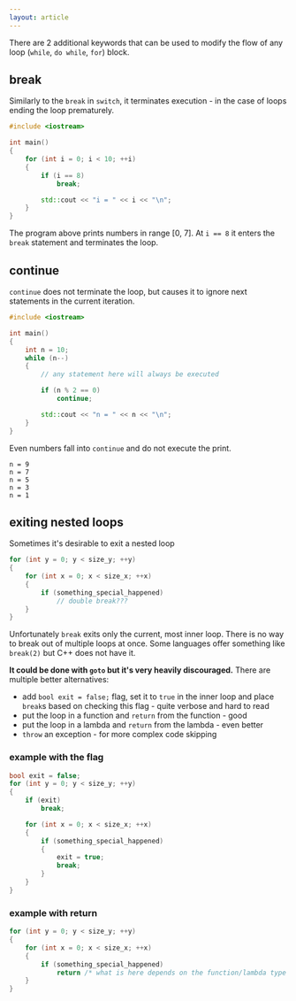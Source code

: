 ```yaml
---
layout: article
---
```


There are 2 additional keywords that can be used to modify the flow of any loop (`while`, `do while`, `for`) block.

## break

Similarly to the `break` in `switch`, it terminates execution - in the case of loops ending the loop prematurely.

```c++
#include <iostream>

int main()
{
    for (int i = 0; i < 10; ++i)
    { 
        if (i == 8)
            break;

        std::cout << "i = " << i << "\n";
    }
}
```

The program above prints numbers in range \[0, 7\]. At `i == 8` it enters the `break` statement and terminates the loop.

## continue

`continue` does not terminate the loop, but causes it to ignore next statements in the current iteration.

```c++
#include <iostream>

int main()
{
    int n = 10;
    while (n--)
    {
        // any statement here will always be executed

        if (n % 2 == 0)
            continue;

        std::cout << "n = " << n << "\n";
    }
}
```

Even numbers fall into `continue` and do not execute the print.

```
n = 9
n = 7
n = 5
n = 3
n = 1
```

## exiting nested loops

Sometimes it's desirable to exit a nested loop

```c++
for (int y = 0; y < size_y; ++y)
{
    for (int x = 0; x < size_x; ++x)
    {
        if (something_special_happened)
            // double break???
    }
}
```

Unfortunately `break` exits only the current, most inner loop. There is no way to break out of multiple loops at once. Some languages offer something like `break(2)` but C++ does not have it.

**It could be done with `goto` but it's very heavily discouraged.** There are multiple better alternatives:

- add `bool exit = false;` flag, set it to `true` in the inner loop and place `break`s based on checking this flag - quite verbose and hard to read
- put the loop in a function and `return` from the function - good
- put the loop in a lambda and `return` from the lambda - even better
- `throw` an exception - for more complex code skipping

### example with the flag

```c++
bool exit = false;
for (int y = 0; y < size_y; ++y)
{
    if (exit)
        break;

    for (int x = 0; x < size_x; ++x)
    {
        if (something_special_happened)
        {
            exit = true;
            break;
        }
    }
}
```

### example with return

```c++
for (int y = 0; y < size_y; ++y)
{
    for (int x = 0; x < size_x; ++x)
    {
        if (something_special_happened)
            return /* what is here depends on the function/lambda type */;
    }
}
```

